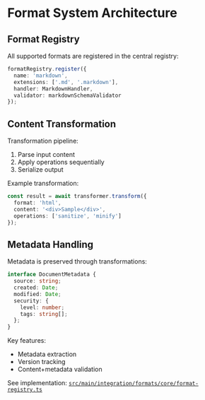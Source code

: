 # Format System Architecture

## Format Registry
All supported formats are registered in the central registry:
```typescript
formatRegistry.register({
  name: 'markdown',
  extensions: ['.md', '.markdown'],
  handler: MarkdownHandler,
  validator: markdownSchemaValidator
});
```

## Content Transformation
Transformation pipeline:
1. Parse input content
2. Apply operations sequentially
3. Serialize output

Example transformation:
```typescript
const result = await transformer.transform({
  format: 'html',
  content: '<div>Sample</div>',
  operations: ['sanitize', 'minify']
});
```

## Metadata Handling
Metadata is preserved through transformations:
```typescript
interface DocumentMetadata {
  source: string;
  created: Date;
  modified: Date;
  security: {
    level: number;
    tags: string[];
  };
}
```

Key features:
- Metadata extraction
- Version tracking
- Content+metadata validation

See implementation: [`src/main/integration/formats/core/format-registry.ts`](../../src/main/integration/formats/core/format-registry.ts)